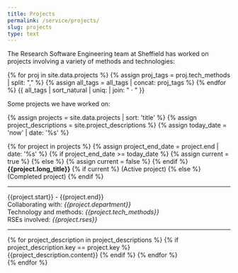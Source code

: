 ```yaml
---
title: Projects
permalink: /service/projects/
slug: projects
type: text
---
```


<style>
    .active {
        padding: 10px;
        border: 1px solid gray;
        margin: 10px;
        }   
    .completed {
        color: #656565;
        background-color: WhiteSmoke;
        padding: 10px;
        border: 1px solid gray;
        margin: 10px;
    }    
</style>

The Research Software Engineering team at Sheffield has worked on projects involving a variety of methods and technologies:

{% for proj in site.data.projects %}
{% assign proj_tags = proj.tech_methods | split: "," %}
{% assign all_tags = all_tags | concat: proj_tags %}
{% endfor %}
{{ all_tags | sort_natural | uniq: | join: " &middot; " }}

Some projects we have worked on:

{% assign projects = site.data.projects | sort: 'title' %}
{% assign project_descriptions = site.project_descriptions %}
{% assign today_date = 'now' | date: '%s' %}

<div class="current-project-list">
    {% for project in projects %}
    {% assign project_end_date = project.end | date: '%s' %}
    {% if project_end_date >= today_date %}
        {% assign current = true %}
    {% else %}
        {% assign current = false %}
    {% endif %}
    <div class="{% if current %}active{% else %}completed{% endif %}">
        <b>{{project.long_title}} </b>
        {% if current %}
            (Active project)
        {% else %}
            (Completed project)
        {% endif %}
        <hr/>
        {{project.start}} - {{project.end}}
        <br/>
        Collaborating with: <em>{{project.department}}</em>
        <br/>
        Technology and methods: <em>{{project.tech_methods}}</em>
        <br/>
        RSEs involved: <em>{{project.rses}}</em>
        <hr/>
        {% for project_description in project_descriptions %}
            {% if project_description.key == project.key %}                    
                <br/>
                {{project_description.content}}
            {% endif %}
        {% endfor %}            
    </div>
    {% endfor %}
</div>

